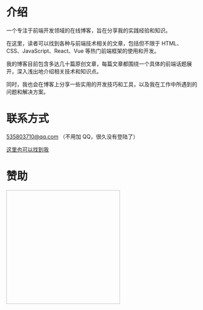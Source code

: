 # 介绍

一个专注于前端开发领域的在线博客，旨在分享我的实践经验和知识。

在这里，读者可以找到各种与前端技术相关的文章，包括但不限于 HTML、CSS、JavaScript、React、Vue 等热门前端框架的使用和开发。

我的博客目前包含多达几十篇原创文章，每篇文章都围绕一个具体的前端话题展开，深入浅出地介绍相关技术和知识点。

同时，我也会在博客上分享一些实用的开发技巧和工具，以及我在工作中所遇到的问题和解决方案。

# 联系方式

535803710@qq.com （不用加 QQ，很久没有登陆了）

[这里也可以找到我](https://juejin.cn/user/61995432544503)

# 赞助

<img :src="$withBase('/img/zanshang.jpg')"  width="300" height='300'>
